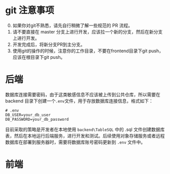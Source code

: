 # git 注意事项
0. 如果你对git不熟悉，请先自行稍微了解一些规范的 PR 流程。
1. 请不要直接在 master 分支上进行开发，应该拉一个新的分支，然后在新分支上进行开发。
2. 开发完成后，将新分支PR到主分支。
3. 使用git的操作的时候，注意你的工作目录，不要在frontend目录下git push，应该在根目录下git push。
# 后端
数据库连接需要密码，由于这类敏感信息不应该被上传到公共仓库，所以需要在 backend 目录下创建一个`.env`文件，用于存放数据库连接信息，格式如下：
```shell
# .env
DB_USER=your_db_user
DB_PASSWORD=your_db_password
```
目前采取的策略是开发者在本地使用 `backend\TableSQL` 中的 .sql 文件创建数据库表，然后在本地运行后端服务，进行开发和测试。后续使用对象存储服务或者远程数据库在部署到服务器时，需要将数据库账号密码更新到 `.env` 文件中。
# 前端